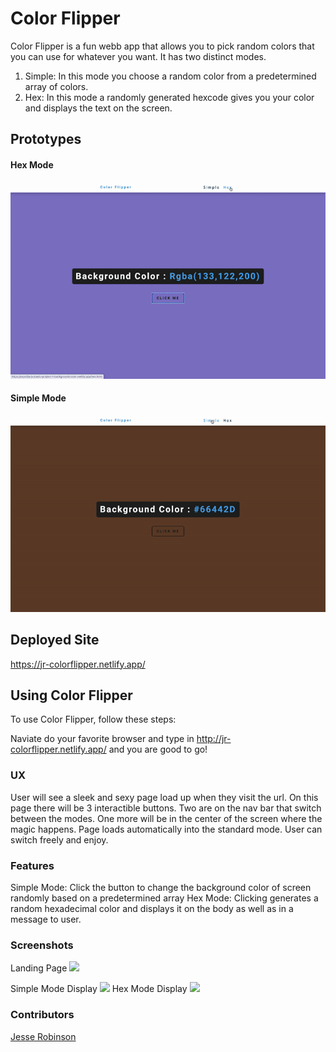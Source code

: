 # Color Flipper

Color Flipper is a fun webb app that allows you to pick random colors that you can use for whatever you want. It has two distinct modes.
1. Simple: In this mode you choose a random color from a predetermined array of colors.
2. Hex: In this mode a randomly generated hexcode gives you your color and displays the text on the screen.

## Prototypes

#### Hex Mode

![](https://github.com/jrobinson0529/colorFlipper/blob/main/HexGif.gif)

#### Simple Mode

![](https://github.com/jrobinson0529/colorFlipper/blob/main/SimpleGif.gif)

## Deployed Site

https://jr-colorflipper.netlify.app/

## Using Color Flipper

To use Color Flipper, follow these steps:

Naviate do your favorite browser and type in http://jr-colorflipper.netlify.app/ and you are good to go!

### UX

User will see a sleek and sexy page load up when they visit the url. On this page there will be 3 interactible buttons. Two are on the nav bar that switch between the modes. One more will be in the center of the screen where the magic happens.
Page loads automatically into the standard mode. User can switch freely and enjoy.

### Features

Simple Mode: Click the button to change the background color of screen randomly based on a predetermined array
Hex Mode: Clicking generates a random hexadecimal color and displays it on the body as well as in a message to user.

### Screenshots

Landing Page
![](https://i.gyazo.com/63e3e898fdf0b9ca57de60c77b406569.png)

Simple Mode Display
![](https://i.gyazo.com/41fad6e4103b06222d21d08e1d26122b.png)
Hex Mode Display
![](https://i.gyazo.com/480b94242c51b1c49a107bdf2deecc2f.png)

### Contributors

[Jesse Robinson](https://github.com/jrobinson0529)

